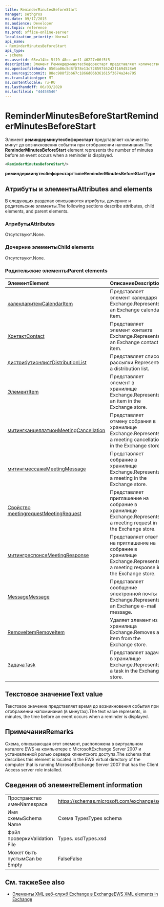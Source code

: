 ```yaml
---
title: ReminderMinutesBeforeStart
manager: sethgros
ms.date: 09/17/2015
ms.audience: Developer
ms.topic: reference
ms.prod: office-online-server
localization_priority: Normal
api_name:
- ReminderMinutesBeforeStart
api_type:
- schema
ms.assetid: 65ea14bc-5f19-48cc-aef1-46227e06f5f5
description: Элемент Реминдерминутесбефорестарт представляет количество минут до возникновения события при отображении напоминания.
ms.openlocfilehash: 056ba06c5d8f878e13c72859746242f1694528e9
ms.sourcegitcommit: 88ec988f2bb67c1866d06b361615f3674a24e795
ms.translationtype: MT
ms.contentlocale: ru-RU
ms.lasthandoff: 06/03/2020
ms.locfileid: "44458546"
---
```

# <a name="reminderminutesbeforestart"></a><span data-ttu-id="23f69-103">ReminderMinutesBeforeStart</span><span class="sxs-lookup"><span data-stu-id="23f69-103">ReminderMinutesBeforeStart</span></span>

<span data-ttu-id="23f69-104">Элемент **реминдерминутесбефорестарт** представляет количество минут до возникновения события при отображении напоминания.</span><span class="sxs-lookup"><span data-stu-id="23f69-104">The **ReminderMinutesBeforeStart** element represents the number of minutes before an event occurs when a reminder is displayed.</span></span> 
  
```xml
<ReminderMinutesBeforeStart/>
```

 <span data-ttu-id="23f69-105">**реминдерминутесбефорестарттипе**</span><span class="sxs-lookup"><span data-stu-id="23f69-105">**ReminderMinutesBeforeStartType**</span></span>
## <a name="attributes-and-elements"></a><span data-ttu-id="23f69-106">Атрибуты и элементы</span><span class="sxs-lookup"><span data-stu-id="23f69-106">Attributes and elements</span></span>

<span data-ttu-id="23f69-107">В следующих разделах описываются атрибуты, дочерние и родительские элементы.</span><span class="sxs-lookup"><span data-stu-id="23f69-107">The following sections describe attributes, child elements, and parent elements.</span></span>
  
### <a name="attributes"></a><span data-ttu-id="23f69-108">Атрибуты</span><span class="sxs-lookup"><span data-stu-id="23f69-108">Attributes</span></span>

<span data-ttu-id="23f69-109">Отсутствуют.</span><span class="sxs-lookup"><span data-stu-id="23f69-109">None.</span></span>
  
### <a name="child-elements"></a><span data-ttu-id="23f69-110">Дочерние элементы</span><span class="sxs-lookup"><span data-stu-id="23f69-110">Child elements</span></span>

<span data-ttu-id="23f69-111">Отсутствуют.</span><span class="sxs-lookup"><span data-stu-id="23f69-111">None.</span></span>
  
### <a name="parent-elements"></a><span data-ttu-id="23f69-112">Родительские элементы</span><span class="sxs-lookup"><span data-stu-id="23f69-112">Parent elements</span></span>

|<span data-ttu-id="23f69-113">**Элемент**</span><span class="sxs-lookup"><span data-stu-id="23f69-113">**Element**</span></span>|<span data-ttu-id="23f69-114">**Описание**</span><span class="sxs-lookup"><span data-stu-id="23f69-114">**Description**</span></span>|
|:-----|:-----|
|[<span data-ttu-id="23f69-115">календаритем</span><span class="sxs-lookup"><span data-stu-id="23f69-115">CalendarItem</span></span>](calendaritem.md) <br/> |<span data-ttu-id="23f69-116">Представляет элемент календаря Exchange.</span><span class="sxs-lookup"><span data-stu-id="23f69-116">Represents an Exchange calendar item.</span></span>  <br/> |
|[<span data-ttu-id="23f69-117">Контакт</span><span class="sxs-lookup"><span data-stu-id="23f69-117">Contact</span></span>](contact.md) <br/> |<span data-ttu-id="23f69-118">Представляет элемент контакта Exchange.</span><span class="sxs-lookup"><span data-stu-id="23f69-118">Represents an Exchange contact item.</span></span>  <br/> |
|[<span data-ttu-id="23f69-119">дистрибутионлист</span><span class="sxs-lookup"><span data-stu-id="23f69-119">DistributionList</span></span>](distributionlist.md) <br/> |<span data-ttu-id="23f69-120">Представляет список рассылки.</span><span class="sxs-lookup"><span data-stu-id="23f69-120">Represents a distribution list.</span></span>  <br/> |
|[<span data-ttu-id="23f69-121">Элемент</span><span class="sxs-lookup"><span data-stu-id="23f69-121">Item</span></span>](item.md) <br/> |<span data-ttu-id="23f69-122">Представляет элемент в хранилище Exchange.</span><span class="sxs-lookup"><span data-stu-id="23f69-122">Represents an item in the Exchange store.</span></span>  <br/> |
|[<span data-ttu-id="23f69-123">митингканцеллатион</span><span class="sxs-lookup"><span data-stu-id="23f69-123">MeetingCancellation</span></span>](meetingcancellation.md) <br/> |<span data-ttu-id="23f69-124">Представляет отмену собрания в хранилище Exchange.</span><span class="sxs-lookup"><span data-stu-id="23f69-124">Represents a meeting cancellation in the Exchange store.</span></span>  <br/> |
|[<span data-ttu-id="23f69-125">митингмессаже</span><span class="sxs-lookup"><span data-stu-id="23f69-125">MeetingMessage</span></span>](meetingmessage.md) <br/> |<span data-ttu-id="23f69-126">Представляет собрание в хранилище Exchange.</span><span class="sxs-lookup"><span data-stu-id="23f69-126">Represents a meeting in the Exchange store.</span></span>  <br/> |
|[<span data-ttu-id="23f69-127">Свойство meetingrequest</span><span class="sxs-lookup"><span data-stu-id="23f69-127">MeetingRequest</span></span>](meetingrequest.md) <br/> |<span data-ttu-id="23f69-128">Представляет приглашение на собрание в хранилище Exchange.</span><span class="sxs-lookup"><span data-stu-id="23f69-128">Represents a meeting request in the Exchange store.</span></span>  <br/> |
|[<span data-ttu-id="23f69-129">митингреспонсе</span><span class="sxs-lookup"><span data-stu-id="23f69-129">MeetingResponse</span></span>](meetingresponse.md) <br/> |<span data-ttu-id="23f69-130">Представляет ответ на приглашение на собрание в хранилище Exchange.</span><span class="sxs-lookup"><span data-stu-id="23f69-130">Represents a meeting response in the Exchange store.</span></span>  <br/> |
|[<span data-ttu-id="23f69-131">Message</span><span class="sxs-lookup"><span data-stu-id="23f69-131">Message</span></span>](message-ex15websvcsotherref.md) <br/> |<span data-ttu-id="23f69-132">Представляет сообщение электронной почты Exchange.</span><span class="sxs-lookup"><span data-stu-id="23f69-132">Represents an Exchange e-mail message.</span></span>  <br/> |
|[<span data-ttu-id="23f69-133">RemoveItem</span><span class="sxs-lookup"><span data-stu-id="23f69-133">RemoveItem</span></span>](removeitem.md) <br/> |<span data-ttu-id="23f69-134">Удаляет элемент из хранилища Exchange.</span><span class="sxs-lookup"><span data-stu-id="23f69-134">Removes an item from the Exchange store.</span></span>  <br/> |
|[<span data-ttu-id="23f69-135">Задача</span><span class="sxs-lookup"><span data-stu-id="23f69-135">Task</span></span>](task.md) <br/> |<span data-ttu-id="23f69-136">Представляет задачу в хранилище Exchange.</span><span class="sxs-lookup"><span data-stu-id="23f69-136">Represents a task in the Exchange store.</span></span>  <br/> |
   
## <a name="text-value"></a><span data-ttu-id="23f69-137">Текстовое значение</span><span class="sxs-lookup"><span data-stu-id="23f69-137">Text value</span></span>

<span data-ttu-id="23f69-138">Текстовое значение представляет время до возникновения события при отображении напоминания (в минутах).</span><span class="sxs-lookup"><span data-stu-id="23f69-138">The text value represents, in minutes, the time before an event occurs when a reminder is displayed.</span></span>
  
## <a name="remarks"></a><span data-ttu-id="23f69-139">Примечания</span><span class="sxs-lookup"><span data-stu-id="23f69-139">Remarks</span></span>

<span data-ttu-id="23f69-140">Схема, описывающая этот элемент, расположена в виртуальном каталоге EWS на компьютере с MicrosoftExchange Server 2007 и установленной ролью сервера клиентского доступа.</span><span class="sxs-lookup"><span data-stu-id="23f69-140">The schema that describes this element is located in the EWS virtual directory of the computer that is running MicrosoftExchange Server 2007 that has the Client Access server role installed.</span></span>
  
## <a name="element-information"></a><span data-ttu-id="23f69-141">Сведения об элементе</span><span class="sxs-lookup"><span data-stu-id="23f69-141">Element information</span></span>

|||
|:-----|:-----|
|<span data-ttu-id="23f69-142">Пространство имен</span><span class="sxs-lookup"><span data-stu-id="23f69-142">Namespace</span></span>  <br/> |https://schemas.microsoft.com/exchange/services/2006/types  <br/> |
|<span data-ttu-id="23f69-143">Имя схемы</span><span class="sxs-lookup"><span data-stu-id="23f69-143">Schema Name</span></span>  <br/> |<span data-ttu-id="23f69-144">Схема Types</span><span class="sxs-lookup"><span data-stu-id="23f69-144">Types schema</span></span>  <br/> |
|<span data-ttu-id="23f69-145">Файл проверки</span><span class="sxs-lookup"><span data-stu-id="23f69-145">Validation File</span></span>  <br/> |<span data-ttu-id="23f69-146">Types. xsd</span><span class="sxs-lookup"><span data-stu-id="23f69-146">Types.xsd</span></span>  <br/> |
|<span data-ttu-id="23f69-147">Может быть пустым</span><span class="sxs-lookup"><span data-stu-id="23f69-147">Can be Empty</span></span>  <br/> |<span data-ttu-id="23f69-148">False</span><span class="sxs-lookup"><span data-stu-id="23f69-148">False</span></span>  <br/> |
   
## <a name="see-also"></a><span data-ttu-id="23f69-149">См. также</span><span class="sxs-lookup"><span data-stu-id="23f69-149">See also</span></span>



- [<span data-ttu-id="23f69-150">Элементы XML веб-служб Exchange в Exchange</span><span class="sxs-lookup"><span data-stu-id="23f69-150">EWS XML elements in Exchange</span></span>](ews-xml-elements-in-exchange.md)

